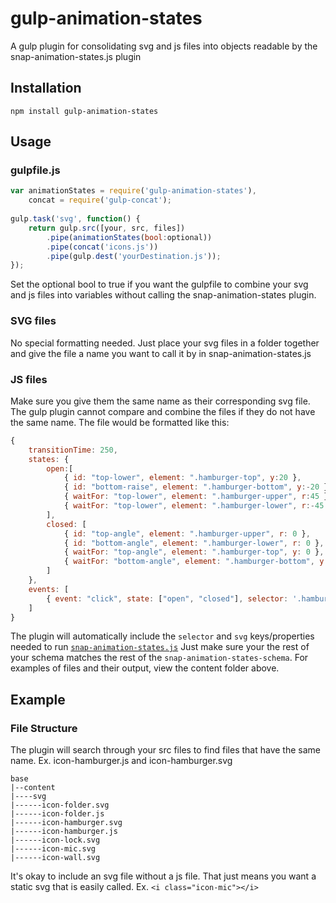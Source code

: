 # gulp-animation-states
A gulp plugin for consolidating svg and js files into objects readable by the snap-animation-states.js plugin

## Installation
```
npm install gulp-animation-states
```

## Usage

### gulpfile.js
```js
var animationStates = require('gulp-animation-states'),
    concat = require('gulp-concat');
    
gulp.task('svg', function() {
    return gulp.src([your, src, files])
        .pipe(animationStates(bool:optional))
        .pipe(concat('icons.js'))
        .pipe(gulp.dest('yourDestination.js'));
});
```

Set the optional bool to true if you want the gulpfile to combine your svg and js files into variables without calling the snap-animation-states plugin.

### SVG files
No special formatting needed. Just place your svg files in a folder together and give the file a name you want to call it by in snap-animation-states.js

### JS files
Make sure you give them the same name as their corresponding svg file.  The gulp plugin cannot compare and combine the files if they do not have the same name.  The file would be formatted like this:
```js
{
    transitionTime: 250,
    states: {
        open:[
            { id: "top-lower", element: ".hamburger-top", y:20 },
            { id: "bottom-raise", element: ".hamburger-bottom", y:-20 },
            { waitFor: "top-lower", element: ".hamburger-upper", r:45 },
            { waitFor: "top-lower", element: ".hamburger-lower", r:-45 },
        ],
        closed: [
            { id: "top-angle", element: ".hamburger-upper", r: 0 },
            { id: "bottom-angle", element: ".hamburger-lower", r: 0 },						
            { waitFor: "top-angle", element: ".hamburger-top", y: 0 },
            { waitFor: "bottom-angle", element: ".hamburger-bottom", y: 0 },
        ]
    },
    events: [
        { event: "click", state: ["open", "closed"], selector: '.hamburger-animate' }
    ]
}
```

The plugin will automatically include the `selector` and `svg` keys/properties needed to run [`snap-animation-states.js`](https://github.com/bkdiehl/snap-animation-states) Just make sure your the rest of your schema matches the rest of the `snap-animation-states-schema`.  For examples of files and their output, view the content folder above.

## Example

### File Structure

The plugin will search through your src files to find files that have the same name. Ex. icon-hamburger.js and icon-hamburger.svg
```
base
|--content
|----svg
|------icon-folder.svg
|------icon-folder.js
|------icon-hamburger.svg
|------icon-hamburger.js
|------icon-lock.svg
|------icon-mic.svg
|------icon-wall.svg
```
It's okay to include an svg file without a js file.  That just means you want a static svg that is easily called. Ex. `<i class="icon-mic"></i>`
